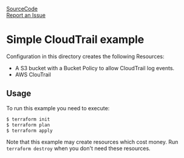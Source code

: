 [SourceCode](https://github.com/nclouds/terraform-aws-cloudtrail/tree/master/examples/simple)   
[Report an Issue](https://github.com/nclouds/terraform-aws-cloudtrail/issues)

# Simple CloudTrail example

Configuration in this directory creates the following Resources:
- A S3 bucket with a Bucket Policy to allow CloudTrail log events.
- AWS ClouTrail

## Usage

To run this example you need to execute:

```bash
$ terraform init
$ terraform plan
$ terraform apply
```

Note that this example may create resources which cost money. Run `terraform destroy` when you don't need these resources.
